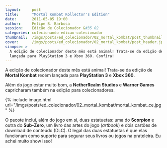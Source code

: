 ```yaml
---
layout:     post
title:      "Mortal Kombat Kollector's Edition"
date:       2011-05-05 19:00
author:     Felipe B. Barbosa
session:    Edição de Colecionador &#35 02
categories: colecionando edicao-colecionador
thumbnail:  /imgs/posts/ed_colecionador/02_mortal_kombat/post_thumbnail.jpg
cover:      /imgs/posts/ed_colecionador/02_mortal_kombat/post_header.jpg
sinopse: >
  A edição de colecionador deste mês está animal! Trata-se da edição de Mortal Kombat recém
  lançada para PlayStation 3 e Xbox 360. Confira!
---
```

A edição de colecionador deste mês está animal! Trata-se da edição de **Mortal Kombat** recém
lançada para **PlayStation 3** e **Xbox 360**.

Além do jogo estar muito bom, a **NetherRealm Studios** e **Warner Games** capricharam também
na edição para colecionadores.

{% include image.html url="/imgs/posts/ed_colecionador/02_mortal_kombat/mortal_kombat_ce.jpg" %}

O pacote inclui, além do jogo em si, duas estatuetas: uma do **Scorpion** e outra do **Sub-Zero**,
um livro das artes do jogo (*artbook*) e dois cartões de download de conteúdo (DLC). O legal das
duas estatuetas é que elas funcionam como suporte para segurar seus livros ou jogos na prateleira.
Eu achei muito show isso!
